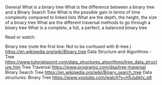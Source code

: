 General
What is a binary tree
What is the difference between a binary tree and a Binary Search Tree
What is the possible gain in terms of time complexity compared to linked lists
What are the depth, the height, the size of a binary tree
What are the different traversal methods to go through a binary tree
What is a complete, a full, a perfect, a balanced binary tree

Read or watch:

Binary tree (note the first line: Not to be confused with B-tree.) https://en.wikipedia.org/wiki/Binary_tree
Data Structure and Algorithms - Tree https://www.tutorialspoint.com/data_structures_algorithms/tree_data_structure.htm
Tree Traversal https://www.programiz.com/dsa/tree-traversal
Binary Search Tree https://en.wikipedia.org/wiki/Binary_search_tree
Data structures: Binary Tree https://www.youtube.com/watch?v=H5JubkIy_p8


